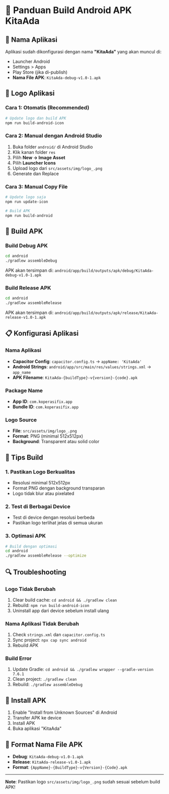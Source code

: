 # 🚀 Panduan Build Android APK KitaAda

## 📱 Nama Aplikasi
Aplikasi sudah dikonfigurasi dengan nama **"KitaAda"** yang akan muncul di:
- Launcher Android
- Settings > Apps
- Play Store (jika di-publish)
- **Nama File APK**: `KitaAda-debug-v1.0-1.apk`

## 🎨 Logo Aplikasi

### Cara 1: Otomatis (Recommended)
```bash
# Update logo dan build APK
npm run build-android-icon
```

### Cara 2: Manual dengan Android Studio
1. Buka folder `android/` di Android Studio
2. Klik kanan folder `res`
3. Pilih **New → Image Asset**
4. Pilih **Launcher Icons**
5. Upload logo dari `src/assets/img/logo_.png`
6. Generate dan Replace

### Cara 3: Manual Copy File
```bash
# Update logo saja
npm run update-icon

# Build APK
npm run build-android
```

## 🔧 Build APK

### Build Debug APK
```bash
cd android
./gradlew assembleDebug
```
APK akan tersimpan di: `android/app/build/outputs/apk/debug/KitaAda-debug-v1.0-1.apk`

### Build Release APK
```bash
cd android
./gradlew assembleRelease
```
APK akan tersimpan di: `android/app/build/outputs/apk/release/KitaAda-release-v1.0-1.apk`

## 📋 Konfigurasi Aplikasi

### Nama Aplikasi
- **Capacitor Config**: `capacitor.config.ts` → `appName: 'KitaAda'`
- **Android Strings**: `android/app/src/main/res/values/strings.xml` → `app_name`
- **APK Filename**: `KitaAda-{buildType}-v{version}-{code}.apk`

### Package Name
- **App ID**: `com.koperasifix.app`
- **Bundle ID**: `com.koperasifix.app`

### Logo Source
- **File**: `src/assets/img/logo_.png`
- **Format**: PNG (minimal 512x512px)
- **Background**: Transparent atau solid color

## 🎯 Tips Build

### 1. Pastikan Logo Berkualitas
- Resolusi minimal 512x512px
- Format PNG dengan background transparan
- Logo tidak blur atau pixelated

### 2. Test di Berbagai Device
- Test di device dengan resolusi berbeda
- Pastikan logo terlihat jelas di semua ukuran

### 3. Optimasi APK
```bash
# Build dengan optimasi
cd android
./gradlew assembleRelease --optimize
```

## 🔍 Troubleshooting

### Logo Tidak Berubah
1. Clear build cache: `cd android && ./gradlew clean`
2. Rebuild: `npm run build-android-icon`
3. Uninstall app dari device sebelum install ulang

### Nama Aplikasi Tidak Berubah
1. Check `strings.xml` dan `capacitor.config.ts`
2. Sync project: `npx cap sync android`
3. Rebuild APK

### Build Error
1. Update Gradle: `cd android && ./gradlew wrapper --gradle-version 7.6.1`
2. Clean project: `./gradlew clean`
3. Rebuild: `./gradlew assembleDebug`

## 📱 Install APK
1. Enable "Install from Unknown Sources" di Android
2. Transfer APK ke device
3. Install APK
4. Buka aplikasi "KitaAda"

## 📁 Format Nama File APK
- **Debug**: `KitaAda-debug-v1.0-1.apk`
- **Release**: `KitaAda-release-v1.0-1.apk`
- **Format**: `{AppName}-{BuildType}-v{Version}-{Code}.apk`

---
**Note**: Pastikan logo `src/assets/img/logo_.png` sudah sesuai sebelum build APK! 